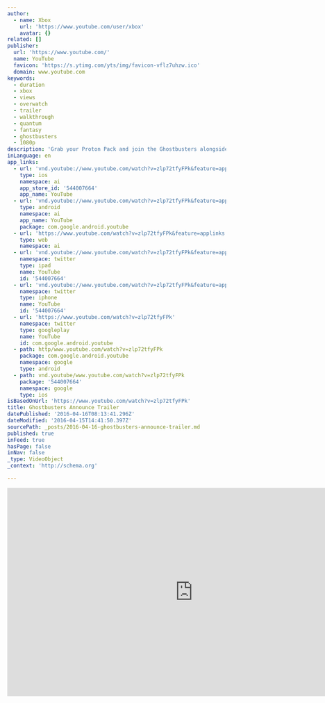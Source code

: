 ```yaml
---
author:
  - name: Xbox
    url: 'https://www.youtube.com/user/xbox'
    avatar: {}
related: []
publisher:
  url: 'https://www.youtube.com/'
  name: YouTube
  favicon: 'https://s.ytimg.com/yts/img/favicon-vflz7uhzw.ico'
  domain: www.youtube.com
keywords:
  - duration
  - xbox
  - views
  - overwatch
  - trailer
  - walkthrough
  - quantum
  - fantasy
  - ghostbusters
  - 1080p
description: 'Grab your Proton Pack and join the Ghostbusters alongside your friends, exploring Manhattan, blasting ghosts, and trapping those runaway ghouls in this thrilling multiplayer Experience. Play alongside your friends as the Ghostbusters in the 2-4 player local co-op campaign!'
inLanguage: en
app_links:
  - url: 'vnd.youtube://www.youtube.com/watch?v=zlp72tfyFPk&feature=applinks'
    type: ios
    namespace: ai
    app_store_id: '544007664'
    app_name: YouTube
  - url: 'vnd.youtube://www.youtube.com/watch?v=zlp72tfyFPk&feature=applinks'
    type: android
    namespace: ai
    app_name: YouTube
    package: com.google.android.youtube
  - url: 'https://www.youtube.com/watch?v=zlp72tfyFPk&feature=applinks'
    type: web
    namespace: ai
  - url: 'vnd.youtube://www.youtube.com/watch?v=zlp72tfyFPk&feature=applinks'
    namespace: twitter
    type: ipad
    name: YouTube
    id: '544007664'
  - url: 'vnd.youtube://www.youtube.com/watch?v=zlp72tfyFPk&feature=applinks'
    namespace: twitter
    type: iphone
    name: YouTube
    id: '544007664'
  - url: 'https://www.youtube.com/watch?v=zlp72tfyFPk'
    namespace: twitter
    type: googleplay
    name: YouTube
    id: com.google.android.youtube
  - path: http/www.youtube.com/watch?v=zlp72tfyFPk
    package: com.google.android.youtube
    namespace: google
    type: android
  - path: vnd.youtube/www.youtube.com/watch?v=zlp72tfyFPk
    package: '544007664'
    namespace: google
    type: ios
isBasedOnUrl: 'https://www.youtube.com/watch?v=zlp72tfyFPk'
title: Ghostbusters Announce Trailer
datePublished: '2016-04-16T08:13:41.296Z'
dateModified: '2016-04-15T14:41:50.397Z'
sourcePath: _posts/2016-04-16-ghostbusters-announce-trailer.md
published: true
inFeed: true
hasPage: false
inNav: false
_type: VideoObject
_context: 'http://schema.org'

---
```

<iframe src="https://cdn.embedly.com/widgets/media.html?src=https%3A%2F%2Fwww.youtube.com%2Fembed%2Fzlp72tfyFPk%3Ffeature%3Doembed&amp;url=https%3A%2F%2Fwww.youtube.com%2Fwatch%3Fv%3Dzlp72tfyFPk&amp;image=https%3A%2F%2Fi.ytimg.com%2Fvi%2Fzlp72tfyFPk%2Fhqdefault.jpg&amp;key=b7d04c9b404c499eba89ee7072e1c4f7&amp;type=text%2Fhtml&amp;schema=youtube" width="854" height="480" scrolling="no" frameborder="0" allowfullscreen="allowfullscreen" style=""></iframe>
